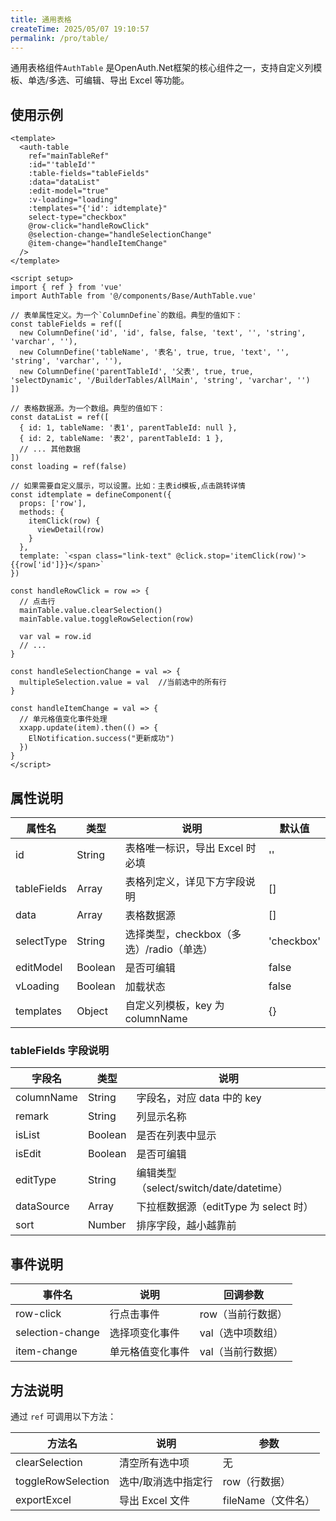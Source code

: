 ```yaml
---
title: 通用表格
createTime: 2025/05/07 19:10:57
permalink: /pro/table/
---
```


通用表格组件`AuthTable` 是OpenAuth.Net框架的核心组件之一，支持自定义列模板、单选/多选、可编辑、导出 Excel 等功能。

## 使用示例

```vue
<template>
  <auth-table
    ref="mainTableRef"
    :id="'tableId'"
    :table-fields="tableFields"
    :data="dataList"
    :edit-model="true"
    :v-loading="loading"
    :templates="{'id': idtemplate}"
    select-type="checkbox"
    @row-click="handleRowClick"
    @selection-change="handleSelectionChange"
    @item-change="handleItemChange"
  />
</template>

<script setup>
import { ref } from 'vue'
import AuthTable from '@/components/Base/AuthTable.vue'

// 表单属性定义。为一个`ColumnDefine`的数组。典型的值如下：
const tableFields = ref([
  new ColumnDefine('id', 'id', false, false, 'text', '', 'string', 'varchar', ''),
  new ColumnDefine('tableName', '表名', true, true, 'text', '', 'string', 'varchar', ''),
  new ColumnDefine('parentTableId', '父表', true, true, 'selectDynamic', '/BuilderTables/AllMain', 'string', 'varchar', '')
])

// 表格数据源。为一个数组。典型的值如下：
const dataList = ref([
  { id: 1, tableName: '表1', parentTableId: null },
  { id: 2, tableName: '表2', parentTableId: 1 },
  // ... 其他数据
])
const loading = ref(false)

// 如果需要自定义展示，可以设置。比如：主表id模板,点击跳转详情
const idtemplate = defineComponent({
  props: ['row'],
  methods: {
    itemClick(row) {
      viewDetail(row)
    }
  },
  template: `<span class="link-text" @click.stop='itemClick(row)'>{{row['id']}}</span>`
})

const handleRowClick = row => {
  // 点击行
  mainTable.value.clearSelection()
  mainTable.value.toggleRowSelection(row)

  var val = row.id
  // ...
}

const handleSelectionChange = val => {
  multipleSelection.value = val  //当前选中的所有行
}

const handleItemChange = val => {
  // 单元格值变化事件处理
  xxapp.update(item).then(() => {
    ElNotification.success("更新成功")
  })
}
</script>
```

## 属性说明

| 属性名         | 类型    | 说明                                   | 默认值      |
| -------------- | ------- | -------------------------------------- | ----------- |
| id             | String  | 表格唯一标识，导出 Excel 时必填         | ''          |
| tableFields    | Array   | 表格列定义，详见下方字段说明            | []          |
| data           | Array   | 表格数据源                              | []          |
| selectType     | String  | 选择类型，checkbox（多选）/radio（单选）| 'checkbox'  |
| editModel      | Boolean | 是否可编辑                              | false       |
| vLoading       | Boolean | 加载状态                                | false       |
| templates      | Object  | 自定义列模板，key 为 columnName         | {}          |

### tableFields 字段说明

| 字段名         | 类型    | 说明                                   |
| -------------- | ------- | -------------------------------------- |
| columnName     | String  | 字段名，对应 data 中的 key             |
| remark         | String  | 列显示名称                              |
| isList         | Boolean | 是否在列表中显示                        |
| isEdit         | Boolean | 是否可编辑                              |
| editType       | String  | 编辑类型（select/switch/date/datetime） |
| dataSource     | Array   | 下拉框数据源（editType 为 select 时）   |
| sort           | Number  | 排序字段，越小越靠前                    |

## 事件说明

| 事件名            | 说明                       | 回调参数         |
| ----------------- | -------------------------- | ---------------- |
| row-click         | 行点击事件                 | row（当前行数据）|
| selection-change  | 选择项变化事件             | val（选中项数组）|
| item-change       | 单元格值变化事件           | val（当前行数据）|

## 方法说明

通过 `ref` 可调用以下方法：

| 方法名            | 说明                       | 参数             |
| ----------------- | -------------------------- | ---------------- |
| clearSelection    | 清空所有选中项             | 无               |
| toggleRowSelection| 选中/取消选中指定行         | row（行数据）    |
| exportExcel       | 导出 Excel 文件            | fileName（文件名）|
